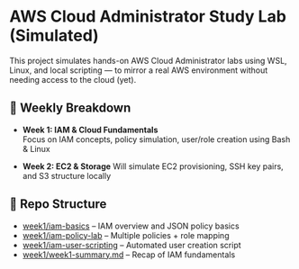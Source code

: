 # AWS Cloud Administrator Study Lab (Simulated)

This project simulates hands-on AWS Cloud Administrator labs using WSL, Linux, and local scripting — to mirror a real AWS environment without needing access to the cloud (yet).

## 📅 Weekly Breakdown

- **Week 1: IAM & Cloud Fundamentals**  
  Focus on IAM concepts, policy simulation, user/role creation using Bash & Linux

- **Week 2: EC2 & Storage**
  Will simulate EC2 provisioning, SSH key pairs, and S3 structure locally

## 📂 Repo Structure

- [week1/iam-basics](week1/iam-basics) – IAM overview and JSON policy basics
- [week1/iam-policy-lab](week1/iam-policy-lab) – Multiple policies + role mapping
- [week1/iam-user-scripting](week1/iam-user-scripting) – Automated user creation script
- [week1/week1-summary.md](week1/week1-summary.md) – Recap of IAM fundamentals

